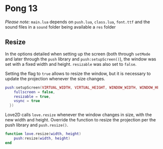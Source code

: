 # Pong 13

_Please note:_ `main.lua` depends on `push.lua`, `class.lua`, `font.ttf` and the sound files in a `sound` folder being available a `res` folder

## Resize

In the options detailed when setting up the screen (both through `setMode` and later through the `push` library and `push:setupScreen()`), the window was set with a fixed width and height. `resizable` was also set to `false`.

Setting the flag to `true` allows to resize the window, but it is necessary to update the projection whenever the size changes.

```lua
push:setupScreen(VIRTUAL_WIDTH, VIRTUAL_HEIGHT, WINDOW_WIDTH, WINDOW_HEIGHT, {
    fullscreen = false,
    resizable = true,
    vsync = true
  })
```

Love2D calls `love.resize` whenever the window changes in size, with the new width and height. Override the function to resize the projection per the push library and `push.resize()`.

```lua
function love.resize(width, height)
    push:resize(width, height)
end
```
